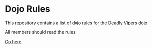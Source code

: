 Dojo Rules
==========

This repository contains a list of dojo rules for the Deadly Vipers dojo

All members should read the rules

[Go here](https://github.com/deadlyvipers)